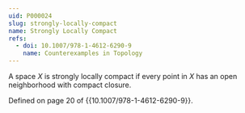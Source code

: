 ```yaml
---
uid: P000024
slug: strongly-locally-compact
name: Strongly Locally Compact
refs:
  - doi: 10.1007/978-1-4612-6290-9
    name: Counterexamples in Topology
---
```

A space $X$ is strongly locally compact if every point in $X$ has an open neighborhood with compact closure.

Defined on page 20 of {{10.1007/978-1-4612-6290-9}}.
